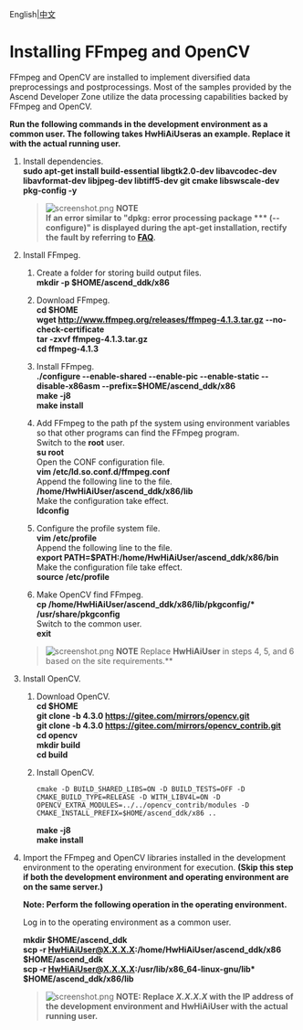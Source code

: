 English|[中文](README_300_CN.md)

# Installing FFmpeg and OpenCV

FFmpeg and OpenCV are installed to implement diversified data preprocessings and postprocessings. Most of the samples provided by the Ascend Developer Zone utilize the data processing capabilities backed by FFmpeg and OpenCV.

 **Run the following commands in the development environment as a common user. The following takes **HwHiAiUser**as an example. Replace it with the actual running user.** 


1. Install dependencies.  
    **sudo apt-get install build-essential libgtk2.0-dev libavcodec-dev libavformat-dev libjpeg-dev libtiff5-dev git cmake libswscale-dev pkg-config -y** 

    >![](https://images.gitee.com/uploads/images/2020/1130/162342_1d7d35d7_7401379.png "screenshot.png") **NOTE**  
    >  **If an error similar to "dpkg: error processing package *** (--configure)" is displayed during the apt-get installation, rectify the fault by referring to [FAQ](https://bbs.huaweicloud.com/forum/thread-74123-1-1.html).**  

2. Install FFmpeg.  
    1. Create a folder for storing build output files.  
        **mkdir -p $HOME/ascend_ddk/x86**

    2. Download FFmpeg.  
        **cd $HOME**  
        **wget http://www.ffmpeg.org/releases/ffmpeg-4.1.3.tar.gz --no-check-certificate**  
        **tar -zxvf ffmpeg-4.1.3.tar.gz**  
        **cd ffmpeg-4.1.3**

    3. Install FFmpeg.   
        **./configure --enable-shared --enable-pic --enable-static --disable-x86asm  --prefix=$HOME/ascend_ddk/x86**  
        **make -j8**    
        **make install** 

    4. Add FFmpeg to the path pf the system using environment variables so that other programs can find the FFmpeg program.   
        Switch to the **root** user.  
        **su root**  
        Open the CONF configuration file.  
        **vim /etc/ld.so.conf.d/ffmpeg.conf**  
        Append the following line to the file.  
        **/home/HwHiAiUser/ascend_ddk/x86/lib**  
        Make the configuration take effect.  
        **ldconfig**   

    5. Configure the profile system file.   
        **vim /etc/profile**  
        Append the following line to the file.   
        **export PATH=$PATH:/home/HwHiAiUser/ascend_ddk/x86/bin**  
        Make the configuration file take effect.    
        **source /etc/profile**  

    6. Make OpenCV find FFmpeg.  
        **cp /home/HwHiAiUser/ascend_ddk/x86/lib/pkgconfig/\* /usr/share/pkgconfig**  
           Switch to the common user.  
        **exit**
    >![](https://images.gitee.com/uploads/images/2020/1130/162342_1d7d35d7_7401379.png "screenshot.png") **NOTE**
    >Replace **HwHiAiUser** in steps 4, 5, and 6 based on the site requirements.** 

3. Install OpenCV. 
    1. Download OpenCV.  
        **cd $HOME**    
        **git clone -b 4.3.0 https://gitee.com/mirrors/opencv.git**  
        **git clone -b 4.3.0 https://gitee.com/mirrors/opencv_contrib.git**   
        **cd opencv**  
        **mkdir build**  
        **cd build**  

    2. Install OpenCV.  
        ```
        cmake -D BUILD_SHARED_LIBS=ON -D BUILD_TESTS=OFF -D CMAKE_BUILD_TYPE=RELEASE -D WITH_LIBV4L=ON -D OPENCV_EXTRA_MODULES=../../opencv_contrib/modules -D CMAKE_INSTALL_PREFIX=$HOME/ascend_ddk/x86 ..  
        ```
        
        **make -j8**  
        **make install**  


4. Import the FFmpeg and OpenCV libraries installed in the development environment to the operating environment for execution. **(Skip this step if both the development environment and operating environment are on the same server.)**    

     **Note: Perform the following operation in the operating environment.**  

    Log in to the operating environment as a common user. 

     **mkdir $HOME/ascend_ddk**   
     **scp -r HwHiAiUser@X.X.X.X:/home/HwHiAiUser/ascend_ddk/x86 $HOME/ascend_ddk**  
     **scp -r HwHiAiUser@X.X.X.X:/usr/lib/x86_64-linux-gnu/lib\* $HOME/ascend_ddk/x86/lib**  
     

    >![](https://images.gitee.com/uploads/images/2020/1130/162342_1d7d35d7_7401379.png "screenshot.png") **NOTE: Replace *X.X.X.X* with the IP address of the development environment and HwHiAiUser with the actual running user.** 


